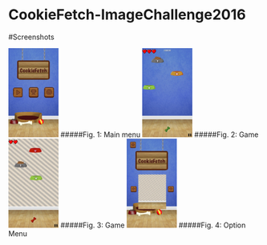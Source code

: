 # CookieFetch-ImageChallenge2016

#Screenshots

<img src="https://github.com/MariaJoaoMiraPaulo/CookieFetch-ImageChallenge2016/blob/master/1.jpg" width="100">
#####Fig. 1: Main menu


<img src="https://github.com/MariaJoaoMiraPaulo/CookieFetch-ImageChallenge2016/blob/master/2.jpg" width="100">
#####Fig. 2: Game 


<img src="https://github.com/MariaJoaoMiraPaulo/CookieFetch-ImageChallenge2016/blob/master/4.jpg" width="100">
#####Fig. 3: Game 


<img src="https://github.com/MariaJoaoMiraPaulo/CookieFetch-ImageChallenge2016/blob/master/3.jpg" width="100">
#####Fig. 4: Option Menu
